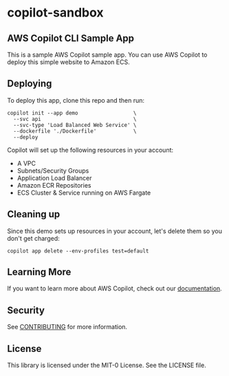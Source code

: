 # copilot-sandbox
## AWS Copilot CLI Sample App

This is a sample AWS Copilot sample app. You can use AWS Copilot to deploy this simple website to Amazon ECS.

## Deploying

To deploy this app, clone this repo and then run:

```
copilot init --app demo                  \
  --svc api                              \
  --svc-type 'Load Balanced Web Service' \
  --dockerfile './Dockerfile'            \
  --deploy
```

Copilot will set up the following resources in your account:
* A VPC
* Subnets/Security Groups
* Application Load Balancer
* Amazon ECR Repositories
* ECS Cluster & Service running on AWS Fargate

## Cleaning up

Since this demo sets up resources in your account, let's delete them so you don't get charged:

```
copilot app delete --env-profiles test=default
```

## Learning More

If you want to learn more about AWS Copilot, check out our [documentation](https://aws.github.io/copilot-cli/).

## Security

See [CONTRIBUTING](CONTRIBUTING.md#security-issue-notifications) for more information.

## License

This library is licensed under the MIT-0 License. See the LICENSE file.


